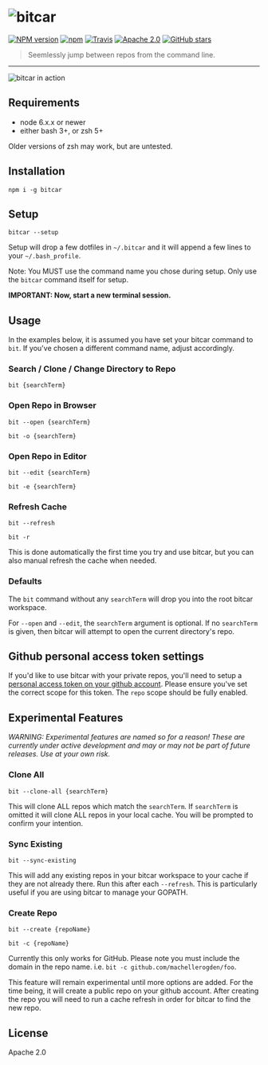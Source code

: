 # ![bitcar](https://raw.githubusercontent.com/carsdotcom/bitcar/master/resources/bitcar.png)

[![NPM version](https://img.shields.io/npm/v/bitcar.svg)]()
[![npm](https://img.shields.io/npm/dt/bitcar.svg)]()
[![Travis](https://img.shields.io/travis/carsdotcom/bitcar.svg)]()
[![Apache 2.0](https://img.shields.io/badge/license-apache--2.0-lightgrey.svg)](https://www.apache.org/licenses/LICENSE-2.0)
[![GitHub stars](https://img.shields.io/github/stars/carsdotcom/bitcar.svg?style=social&label=Star)](https://github.com/carsdotcom/bitcar)

> Seemlessly jump between repos from the command line.

----

![bitcar in action](https://raw.githubusercontent.com/carsdotcom/bitcar/master/bitcar-google-demo.gif)

## Requirements

   *  node 6.x.x or newer
   *  either bash 3+, or zsh 5+

Older versions of zsh may work, but are untested.

## Installation

```
npm i -g bitcar
```

## Setup

```
bitcar --setup
```

Setup will drop a few dotfiles in `~/.bitcar` and it will append a few lines to your `~/.bash_profile`.

Note: You MUST use the command name you chose during setup. Only use the `bitcar` command itself for setup.

**IMPORTANT: Now, start a new terminal session.**

## Usage

In the examples below, it is assumed you have set your bitcar command to `bit`. If you've chosen a different command name, adjust accordingly.

### Search / Clone / Change Directory to Repo

```
bit {searchTerm}
```

### Open Repo in Browser

```
bit --open {searchTerm}
```

```
bit -o {searchTerm}
```

### Open Repo in Editor

```
bit --edit {searchTerm}
```

```
bit -e {searchTerm}
```

### Refresh Cache

```
bit --refresh
```

```
bit -r
```

This is done automatically the first time you try and use bitcar, but you can also manual refresh the cache when needed.

### Defaults

The `bit` command without any `searchTerm` will drop you into the root bitcar workspace.

For `--open` and `--edit`, the `searchTerm` argument is optional. If no `searchTerm` is given, then bitcar will attempt to open the current directory's repo.

## Github personal access token settings

If you'd like to use bitcar with your private repos, you'll need to setup a
[personal access token on your github
account](https://github.com/settings/tokens/new). Please ensure you've set the
correct scope for this token. The `repo` scope should be fully enabled.

## Experimental Features

*WARNING: Experimental features are named so for a reason! These are currently under active development and may or may not be part of future releases. Use at your own risk.*

### Clone All

```
bit --clone-all {searchTerm}
```

This will clone ALL repos which match the `searchTerm`. If `searchTerm` is omitted it will clone ALL repos in your local cache. You will be prompted to confirm your intention.

### Sync Existing

```
bit --sync-existing
```

This will add any existing repos in your bitcar workspace to your cache if they are not already there. Run this after each `--refresh`. This is particularly useful if you are using bitcar to manage your GOPATH.

### Create Repo

```
bit --create {repoName}
```

```
bit -c {repoName}
```

Currently this only works for GitHub. Please note you must include the domain in the repo name. i.e. `bit -c github.com/machellerogden/foo`.

This feature will remain experimental until more options are added. For the time being, it will create a public repo on your github account. After creating the repo you will need to run a cache refresh in order for bitcar to find the new repo.


## License

Apache 2.0
